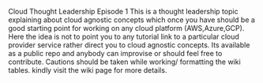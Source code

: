 
Cloud Thought Leadership Episode 1
This is a thought leadership topic explaining about cloud agnostic concepts which once you have should be a good starting point for working on any cloud platform (AWS,Azure,GCP). Here the idea is not to point you to any tutorial link to a particular cloud provider service rather direct you to cloud agnostic concepts. Its available as a public  repo and anybody can improvise or should feel free to contribute. Cautions should be taken while working/ formatting the wiki tables. kindly visit the wiki page for more details.

